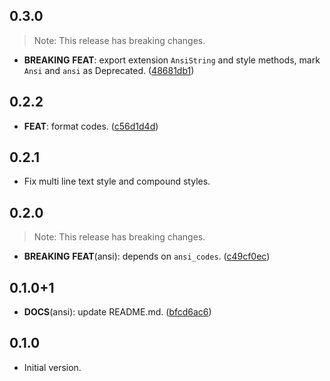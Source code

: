 ## 0.3.0

> Note: This release has breaking changes.

 - **BREAKING** **FEAT**: export extension `AnsiString` and style methods, mark `Ansi` and `ansi` as Deprecated. ([48681db1](https://github.com/hyiso/ansi/commit/48681db1bc747b85a83a6cc13b8b49bd3665b3ec))

## 0.2.2

 - **FEAT**: format codes. ([c56d1d4d](https://github.com/hyiso/ansi/commit/c56d1d4d08a658743ba799b142a0f21298cab6c3))

## 0.2.1

 - Fix multi line text style and compound styles.

## 0.2.0

> Note: This release has breaking changes.

 - **BREAKING** **FEAT**(ansi): depends on `ansi_codes`. ([c49cf0ec](https://github.com/hyiso/ansi/commit/c49cf0ecbc576eff4ec84c704df4325286930495))

## 0.1.0+1

 - **DOCS**(ansi): update README.md. ([bfcd6ac6](https://github.com/hyiso/ansi/commit/bfcd6ac6a760ed0866f425fe6e2272d1c12daaf5))

## 0.1.0

- Initial version.
